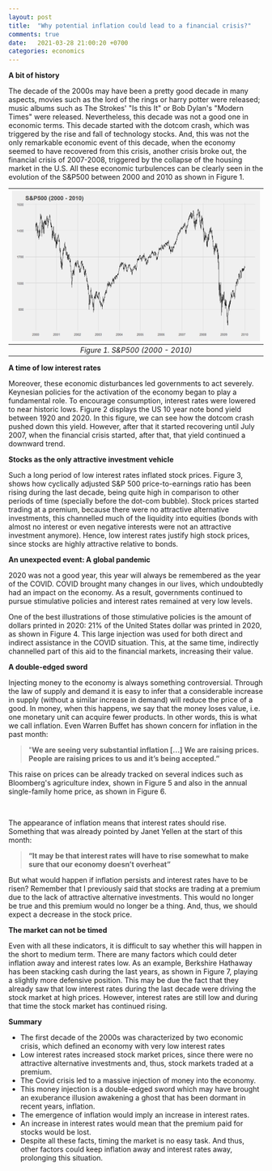 ```yaml
---
layout: post
title:  "Why potential inflation could lead to a financial crisis?"
comments: true
date:   2021-03-28 21:00:20 +0700
categories: economics
---
```


**A bit of history**

The decade of the 2000s may have been a pretty good decade in many aspects, movies such as the lord of the rings or harry potter were released; music albums such as The Strokes' "Is this It" or Bob Dylan's "Modern Times" were released. Nevertheless, this decade was not a good one in economic terms. This decade started with the dotcom crash, which was triggered by the rise and fall of technology stocks. And, this was not the only remarkable economic event of this decade, when the economy seemed to have recovered from this crisis, another crisis broke out, the financial crisis of 2007-2008, triggered by the collapse of the housing market in the U.S. All these economic turbulences can be clearly seen in the evolution of the S&P500 between 2000 and 2010 as shown in Figure 1.


| ![Figure 1. S&P500 (2000 - 2010)](/assets/img/6g7jwgdjnuy61.png) | 
|:--:| 
| *Figure 1. S&P500 (2000 - 2010)* |


**A time of low interest rates**

Moreover, these economic disturbances led governments to act severely. Keynesian policies for the activation of the economy began to play a fundamental role. To encourage consumption, interest rates were lowered to near historic lows. Figure 2 displays the US 10 year note bond yield between 1920 and 2020. In this figure, we can see how the dotcom crash pushed down this yield. However, after that it started recovering until July 2007, when the financial crisis started, after that, that yield continued a downward trend.

**Stocks as the only attractive investment vehicle**

Such a long period of low interest rates inflated stock prices. Figure 3, shows how cyclically adjusted S&P 500 price-to-earnings ratio has been rising during the last decade, being quite high in comparison to other periods of time (specially before the dot-com bubble). Stock prices started trading at a premium, because there were no attractive alternative investments, this channelled much of the liquidity into equities (bonds with almost no interest or even negative interests were not an attractive investment anymore). Hence, low interest rates justify high stock prices, since stocks are highly attractive relative to bonds.

**An unexpected event: A global pandemic**

2020 was not a good year, this year will always be remembered as the year of the COVID. COVID brought many changes in our lives, which undoubtedly had an impact on the economy.    As a result, governments continued to pursue stimulative policies and interest rates remained at very low levels.

One of the best illustrations of those stimulative policies is the amount of dollars printed in 2020: 21% of the United States dollar was printed in 2020, as shown in Figure 4. This large injection was used for both direct and indirect assistance in the COVID situation. This, at the same time, indirectly channelled part of this aid to the financial markets, increasing their value.

**A  double-edged sword**

Injecting money to the economy is always something controversial. Through the law of supply and demand it is easy to infer that a considerable increase in supply (without a similar increase in demand) will reduce the price of a good.  In money, when this happens, we say that the money loses value, i.e. one monetary unit can acquire fewer products. In other words, this is what we call inflation. Even Warren Buffet has shown concern for inflation in the past month:

>"**We are seeing very substantial inflation \[...\] We are raising prices. People are raising prices to us and it’s being accepted.”**

This raise on prices can be  already tracked on several indices such as Bloomberg's agriculture index, shown in Figure 5 and also in the annual single-family home price, as shown in Figure 6.

&#x200B;

The appearance of inflation means that interest rates should rise. Something that was already pointed by Janet Yellen at the start of this month:

>**“It may be that interest rates will have to rise somewhat to make sure that our economy doesn’t overheat”**

But what would happen if inflation persists and interest rates have to be risen? Remember that I previously said that stocks are trading at a premium due to the lack of attractive alternative investments. This would no longer be true and this premium would no longer be a thing. And, thus, we should expect a decrease in the stock price.

**The market can not be timed**

Even with all these indicators, it is difficult to say whether this will happen in the short to medium term. There are many factors which could deter inflation away and interest rates low. As an example, Berkshire Hathaway has been stacking cash during the last years, as shown in Figure 7, playing a slightly more defensive position. This may be due the fact that they already saw that low interest rates during the last decade were driving the stock market at high prices. However, interest rates are still low and during that time the stock market has continued rising.

**Summary**

* The first decade of the 2000s was characterized by two economic crisis, which defined an economy with very low interest rates
* Low interest rates increased stock market prices, since there were no attractive alternative investments and, thus, stock markets traded at a premium.
* The Covid crisis led to a massive injection of money into the economy.
* This money injection is a double-edged sword which may have brought an exuberance illusion awakening a ghost that has been dormant in recent years, inflation.
* The emergence of inflation would imply an increase in interest rates.
* An increase in interest rates would mean that the premium paid for stocks would be lost.
* Despite all these facts, timing the market is no easy task. And thus, other factors could keep inflation away and interest rates away, prolonging this situation.
